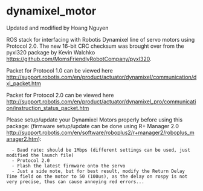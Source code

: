 dynamixel_motor
===============
Updated and modified by Hoang Nguyen

ROS stack for interfacing with Robotis Dynamixel line of servo motors using Protocol 2.0. The new 16-bit CRC checksum was brought over from the pyxl320 package by Kevin Walchko https://github.com/MomsFriendlyRobotCompany/pyxl320.

Packet for Protocol 1.0 can be viewed here http://support.robotis.com/en/product/actuator/dynamixel/communication/dxl_packet.htm

Packet for Protocol 2.0 can be viewed here http://support.robotis.com/en/product/actuator/dynamixel_pro/communication/instruction_status_packet.htm

Please setup/update your Dynamixel Motors properly before using this package: (firmware setup/update can be done using R+ Manager 2.0 http://support.robotis.com/en/software/roboplus2/r+manager2/roboplus_manager2.htm):
      
      - Baud rate: should be 1Mbps (different settings can be used, just modified the launch file)
      - Protocol 2.0
      - Flash the latest firmware onto the servo
      - Just a side note, but for best result, modify the Return Delay Time field on the motor to 50 (100us), as the delay on rospy is not very precise, thus can cause annoying red errors...
